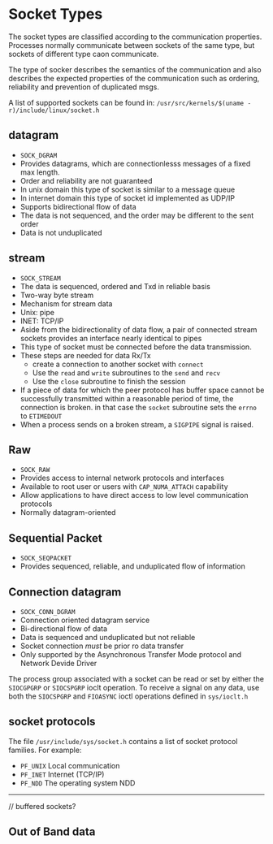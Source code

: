 # Socket Types

The socket types are classified according to the communication properties.
Processes normally communicate between sockets of the same type, but sockets of
different type caon communicate.

The type of socker describes the semantics of the communication and also
describes the expected properties of the communication such as ordering,
reliability and prevention of duplicated msgs.

A list of supported sockets can be found in: `/usr/src/kernels/$(uname -r)/include/linux/socket.h`

## datagram
- `SOCK_DGRAM`
- Provides datagrams, which are connectionlesss messages of a
fixed max length.
- Order and reliability are not guaranteed
- In unix domain this type of socket is similar to a message queue
- In internet domain this type of socket  id implemented as UDP/IP
- Supports bidirectional flow of data
- The data is not sequenced, and the order may be different to the sent order
- Data is not unduplicated

## stream
- `SOCK_STREAM`
- The data is sequenced, ordered and Txd in reliable basis
- Two-way byte stream
- Mechanism for stream data
- Unix: pipe
- INET: TCP/IP
- Aside from the bidirectionality of data flow, a pair of connected stream
sockets provides an interface nearly identical to pipes
- This type of socket must be connected before the data transmission.
- These steps are needed for data Rx/Tx
  - create a connection to another socket with `connect`
  - Use the `read` and `write` subroutines to the `send` and `recv`
  - Use the `close` subroutine to finish the session
- If a piece of data for which the peer protocol has buffer space cannot be
successfully transmitted within a reasonable period of time, the connection
is broken. in that case the `socket` subroutine sets the `errno` to `ETIMEDOUT`
- When a process sends on a broken stream, a `SIGPIPE` signal is raised.
## Raw
- `SOCK_RAW`
- Provides access to internal network protocols and interfaces
- Available to root user or users with `CAP_NUMA_ATTACH` capability
- Allow applications to have direct access to low level communication protocols
- Normally datagram-oriented

## Sequential Packet
- `SOCK_SEQPACKET`
- Provides sequenced, reliable, and unduplicated flow of information

## Connection datagram
- `SOCK_CONN_DGRAM`
- Connection oriented datagram service
- Bi-directional flow of data
- Data is sequenced and unduplicated but not reliable
- Socket connection _must_ be prior ro data transfer
- Only supported by the Asynchronous Transfer Mode protocol and Network Devide Driver

The process group associated with a socket can be read or set by either the
`SIOCGPGRP` or `SIOCSPGRP` ioclt operation. To receive a signal on any data,
use both the `SIOCSPGRP` and `FIOASYNC` ioctl operations defined in `sys/ioclt.h`


## socket protocols

The file `/usr/include/sys/socket.h` contains a list of socket protocol families.
For example:

- `PF_UNIX` Local communication
- `PF_INET` Internet (TCP/IP)
- `PF_NDD` The operating system NDD

- - -
 // buffered sockets?
## Out of Band data
